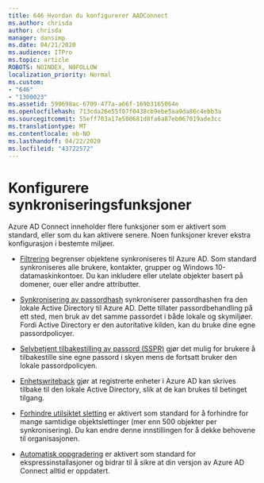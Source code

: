 ```yaml
---
title: 646 Hvordan du konfigurerer AADConnect
ms.author: chrisda
author: chrisda
manager: dansimp
ms.date: 04/21/2020
ms.audience: ITPro
ms.topic: article
ROBOTS: NOINDEX, NOFOLLOW
localization_priority: Normal
ms.custom:
- "646"
- "1300023"
ms.assetid: 599698ac-6709-477a-a66f-169b3165064e
ms.openlocfilehash: 713cda26e55f07f0438cb9ebe5aa9da86c4ebb3a
ms.sourcegitcommit: 55eff703a17e500681d8fa6a87eb067019ade3cc
ms.translationtype: MT
ms.contentlocale: nb-NO
ms.lasthandoff: 04/22/2020
ms.locfileid: "43722572"
---
```

# <a name="configure-sync-features"></a>Konfigurere synkroniseringsfunksjoner

Azure AD Connect inneholder flere funksjoner som er aktivert som standard, eller som du kan aktivere senere. Noen funksjoner krever ekstra konfigurasjon i bestemte miljøer.

- [Filtrering](https://docs.microsoft.com/azure/active-directory/connect/active-directory-aadconnectsync-configure-filtering) begrenser objektene synkroniseres til Azure AD. Som standard synkroniseres alle brukere, kontakter, grupper og Windows 10-datamaskinkontoer. Du kan inkludere eller utelate objekter basert på domener, ouer eller andre attributter.

- [Synkronisering av passordhash](https://docs.microsoft.com/azure/active-directory/connect/active-directory-aadconnectsync-implement-password-hash-synchronization) synkroniserer passordhashen fra den lokale Active Directory til Azure AD. Dette tillater passordbehandling på ett sted, men bruk av det samme passordet i både lokale og skymiljøer. Fordi Active Directory er den autoritative kilden, kan du bruke dine egne passordpolicyer.

- [Selvbetjent tilbakestilling av passord (SSPR)](https://docs.microsoft.com/azure/active-directory/authentication/quickstart-sspr) gjør det mulig for brukere å tilbakestille sine egne passord i skyen mens de fortsatt bruker den lokale passordpolicyen.

- [Enhetswriteback](https://docs.microsoft.com/azure/active-directory/connect/active-directory-aadconnect-feature-device-writeback) gjør at registrerte enheter i Azure AD kan skrives tilbake til den lokale Active Directory, slik at de kan brukes til betinget tilgang.

- [Forhindre utilsiktet sletting](https://docs.microsoft.com/azure/active-directory/connect/active-directory-aadconnectsync-feature-prevent-accidental-deletes) er aktivert som standard for å forhindre for mange samtidige objektslettinger (mer enn 500 objekter per synkronisering). Du kan endre denne innstillingen for å dekke behovene til organisasjonen.

- [Automatisk oppgradering](https://docs.microsoft.com/azure/active-directory/connect/active-directory-aadconnect-feature-automatic-upgrade) er aktivert som standard for ekspressinstallasjoner og bidrar til å sikre at din versjon av Azure AD Connect alltid er oppdatert.
